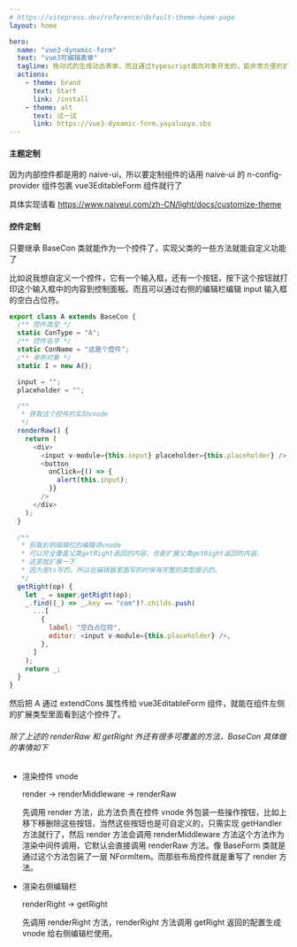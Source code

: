 ```yaml
---
# https://vitepress.dev/reference/default-theme-home-page
layout: home

hero:
  name: "vue3-dynamic-form"
  text: "vue3可编辑表单"
  tagline: 拖动式的生成动态表单，而且通过typescript面向对象开发的，能非常方便的扩展控件，内部ui使用的naive-ui库，所以能非常方便的定制主题。
  actions:
    - theme: brand
      text: Start
      link: /install
    - theme: alt
      text: 试一试
      link: https://vue3-dynamic-form.yayaluoya.sbs
---
```


#### 主题定制

因为内部控件都是用的 naive-ui，所以要定制组件的话用 naive-ui 的 n-config-provider 组件包裹 vue3EditableForm 组件就行了

具体实现请看 https://www.naiveui.com/zh-CN/light/docs/customize-theme

#### 控件定制

只要继承 BaseCon 类就能作为一个控件了，实现父类的一些方法就能自定义功能了

比如说我想自定义一个控件，它有一个输入框，还有一个按钮，按下这个按钮就打印这个输入框中的内容到控制面板。而且可以通过右侧的编辑栏编辑 input 输入框的空白占位符。

```js
export class A extends BaseCon {
  /** 控件类型 */
  static ConType = "A";
  /** 控件名字 */
  static ConName = "这是个控件";
  /** 单例对象 */
  static I = new A();

  input = "";
  placeholder = "";

  /**
   * 获取这个控件的实际vnode
   */
  renderRaw() {
    return (
      <div>
        <input v-module={this.input} placeholder={this.placeholder} />
        <button
          onClick={() => {
            alert(this.input);
          }}
        />
      </div>
    );
  }

  /**
   * 获取右侧编辑栏的编辑项vnode
   * 可以完全覆盖父类getRight返回的内容，也能扩展父类getRight返回的内容。
   * 这里就扩展一下
   * 因为是ts写的，所以在编辑器里面写的时候有完整的类型提示的。
   */
  getRight(op) {
    let _ = super.getRight(op);
    _.find((_) => _.key == "com")?.childs.push(
      ...[
        {
          label: "空白占位符",
          editor: <input v-module={this.placeholder} />,
        },
      ]
    );
    return _;
  }
}
```

然后把 A 通过 extendCons 属性传给 vue3EditableForm 组件，就能在组件左侧的扩展类型里面看到这个控件了。

###### 除了上述的 renderRaw 和 getRight 外还有很多可覆盖的方法，BaseCon 具体做的事情如下

- 渲染控件 vnode

  render -> renderMiddleware -> renderRaw

  先调用 render 方法，此方法负责在控件 vnode 外包装一些操作按钮，比如上移下移删除这些按钮，当然这些按钮也是可自定义的，只需实现 getHandler 方法就行了，然后 render 方法会调用 renderMiddleware 方法这个方法作为渲染中间件调用，它默认会直接调用 renderRaw 方法。像 BaseForm 类就是通过这个方法包装了一层 NFormItem。而那些布局控件就是重写了 render 方法。

- 渲染右侧编辑栏

  renderRight -> getRight

  先调用 renderRight 方法，renderRight 方法调用 getRight 返回的配置生成 vnode 给右侧编辑栏使用。
